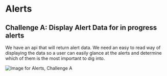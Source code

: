 # Alerts

## Challenge A: Display Alert Data for in progress alerts

We have an api that will return alert data. We need an easy to read way of displaying the data so a user can easily glance at the alerts and determine which of them is the most important to dig into.

![Image for Alerts, Challenge A](../../images/02-A.png)

